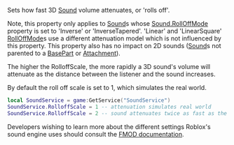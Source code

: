 Sets how fast 3D [Sound](https://developer.roblox.com/en-us/api-reference/class/Sound) volume attenuates, or 'rolls off'.

Note, this property only applies to [Sound](https://developer.roblox.com/en-us/api-reference/class/Sound)s whose [Sound.RollOffMode](https://developer.roblox.com/en-us/api-reference/property/Sound/RollOffMode) property is set to 'Inverse' or 'InverseTapered'. 'Linear' and 'LinearSquare' [RollOffMode](https://developer.roblox.com/en-us/api-reference/enum/RollOffMode)s use a different attenuation model which is not influenced by this property. This property also has no impact on 2D sounds ([Sound](https://developer.roblox.com/en-us/api-reference/class/Sound)s not parented to a [BasePart](https://developer.roblox.com/en-us/api-reference/class/BasePart) or [Attachment](https://developer.roblox.com/en-us/api-reference/class/Attachment)).

The higher the RolloffScale, the more rapidly a 3D sound's volume will attenuate as the distance between the listener and the sound increases.

By default the roll off scale is set to 1, which simulates the real world.

```Lua
local SoundService = game:GetService("SoundService")
SoundService.RolloffScale = 1 -- attenuation simulates real world
SoundService.RolloffScale = 2 -- sound attenuates twice as fast as the real world
``` 

Developers wishing to learn more about the different settings Roblox's sound engine uses should consult the [FMOD documentation](https://www.fmod.com/docs/api/content/generated/overview/3dsound.html).